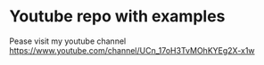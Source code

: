 # Youtube repo with examples

Pease visit my youtube channel https://www.youtube.com/channel/UCn_17oH3TvMOhKYEg2X-x1w